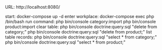 
URL: http://localhost:8080/

start:
    docker-compose up -d
enter workplace:
    docker-compose exec php /bin/bash
run command:
    php bin/console category:import
    php bin/console product:import
clear table:
    php bin/console doctrine:query:sql "delete from category;"
    php bin/console doctrine:query:sql "delete from product;"
list table records:
    php bin/console doctrine:query:sql "select * from category;"
    php bin/console doctrine:query:sql "select * from product;"
